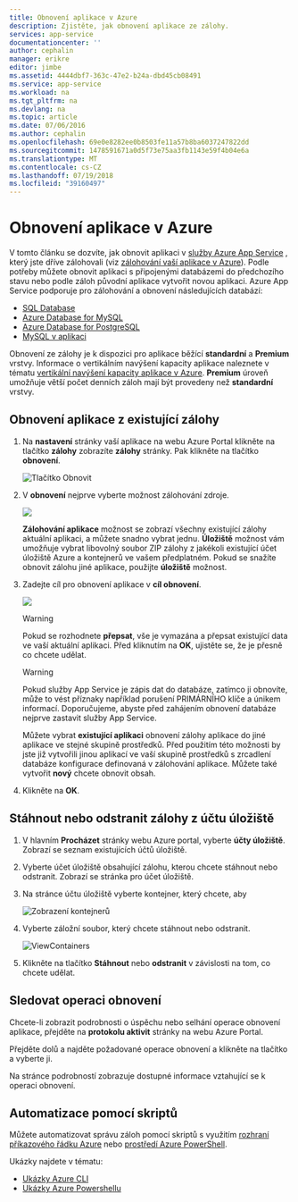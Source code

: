 ```yaml
---
title: Obnovení aplikace v Azure
description: Zjistěte, jak obnovení aplikace ze zálohy.
services: app-service
documentationcenter: ''
author: cephalin
manager: erikre
editor: jimbe
ms.assetid: 4444dbf7-363c-47e2-b24a-dbd45cb08491
ms.service: app-service
ms.workload: na
ms.tgt_pltfrm: na
ms.devlang: na
ms.topic: article
ms.date: 07/06/2016
ms.author: cephalin
ms.openlocfilehash: 69e0e8282ee0b8503fe11a57b8ba6037247822dd
ms.sourcegitcommit: 1478591671a0d5f73e75aa3fb1143e59f4b04e6a
ms.translationtype: MT
ms.contentlocale: cs-CZ
ms.lasthandoff: 07/19/2018
ms.locfileid: "39160497"
---
```

# <a name="restore-an-app-in-azure"></a>Obnovení aplikace v Azure
V tomto článku se dozvíte, jak obnovit aplikaci v [služby Azure App Service](../app-service/app-service-web-overview.md) , který jste dříve zálohovali (viz [zálohování vaší aplikace v Azure](web-sites-backup.md)). Podle potřeby můžete obnovit aplikaci s připojenými databázemi do předchozího stavu nebo podle záloh původní aplikace vytvořit novou aplikaci. Azure App Service podporuje pro zálohování a obnovení následujících databází:
- [SQL Database](https://azure.microsoft.com/services/sql-database/)
- [Azure Database for MySQL](https://azure.microsoft.com/services/mysql)
- [Azure Database for PostgreSQL](https://azure.microsoft.com/services/postgresql)
- [MySQL v aplikaci](https://blogs.msdn.microsoft.com/appserviceteam/2017/03/06/announcing-general-availability-for-mysql-in-app)

Obnovení ze zálohy je k dispozici pro aplikace běžící **standardní** a **Premium** vrstvy. Informace o vertikálním navýšení kapacity aplikace naleznete v tématu [vertikální navýšení kapacity aplikace v Azure](web-sites-scale.md). **Premium** úroveň umožňuje větší počet denních záloh mají být provedeny než **standardní** vrstvy.

<a name="PreviousBackup"></a>

## <a name="restore-an-app-from-an-existing-backup"></a>Obnovení aplikace z existující zálohy
1. Na **nastavení** stránky vaší aplikace na webu Azure Portal klikněte na tlačítko **zálohy** zobrazíte **zálohy** stránky. Pak klikněte na tlačítko **obnovení**.
   
    ![Tlačítko Obnovit][ChooseRestoreNow]
2. V **obnovení** nejprve vyberte možnost zálohování zdroje.
   
    ![](./media/web-sites-restore/021ChooseSource1.png)
   
    **Zálohování aplikace** možnost se zobrazí všechny existující zálohy aktuální aplikaci, a můžete snadno vybrat jednu.
    **Úložiště** možnost vám umožňuje vybrat libovolný soubor ZIP zálohy z jakékoli existující účet úložiště Azure a kontejnerů ve vašem předplatném.
    Pokud se snažíte obnovit zálohu jiné aplikace, použijte **úložiště** možnost.
3. Zadejte cíl pro obnovení aplikace v **cíl obnovení**.
   
    ![](./media/web-sites-restore/022ChooseDestination1.png)
   
   > [!WARNING]
   > Pokud se rozhodnete **přepsat**, vše je vymazána a přepsat existující data ve vaší aktuální aplikaci. Před kliknutím na **OK**, ujistěte se, že je přesně co chcete udělat.
   > 
   > 
   
   > [!WARNING]
   > Pokud služby App Service je zápis dat do databáze, zatímco ji obnovíte, může to vést příznaky například porušení PRIMÁRNÍHO klíče a únikem informací. Doporučujeme, abyste před zahájením obnovení databáze nejprve zastavit služby App Service.
   > 
   > 
   
    Můžete vybrat **existující aplikaci** obnovení zálohy aplikace do jiné aplikace ve stejné skupině prostředků. Před použitím této možnosti by jste již vytvořili jinou aplikací ve vaší skupině prostředků s zrcadlení databáze konfigurace definovaná v zálohování aplikace. Můžete také vytvořit **nový** chcete obnovit obsah.

4. Klikněte na **OK**.

<a name="StorageAccount"></a>

## <a name="download-or-delete-a-backup-from-a-storage-account"></a>Stáhnout nebo odstranit zálohy z účtu úložiště
1. V hlavním **Procházet** stránky webu Azure portal, vyberte **účty úložiště**. Zobrazí se seznam existujících účtů úložiště.
2. Vyberte účet úložiště obsahující zálohu, kterou chcete stáhnout nebo odstranit. Zobrazí se stránka pro účet úložiště.
3. Na stránce účtu úložiště vyberte kontejner, který chcete, aby
   
    ![Zobrazení kontejnerů][ViewContainers]
4. Vyberte záložní soubor, který chcete stáhnout nebo odstranit.
   
    ![ViewContainers](./media/web-sites-restore/03ViewFiles.png)
5. Klikněte na tlačítko **Stáhnout** nebo **odstranit** v závislosti na tom, co chcete udělat.  

<a name="OperationLogs"></a>

## <a name="monitor-a-restore-operation"></a>Sledovat operaci obnovení
Chcete-li zobrazit podrobnosti o úspěchu nebo selhání operace obnovení aplikace, přejděte na **protokolu aktivit** stránky na webu Azure Portal.  
 

Přejděte dolů a najděte požadované operace obnovení a klikněte na tlačítko a vyberte ji.

Na stránce podrobností zobrazuje dostupné informace vztahující se k operaci obnovení.

## <a name="automate-with-scripts"></a>Automatizace pomocí skriptů

Můžete automatizovat správu záloh pomocí skriptů s využitím [rozhraní příkazového řádku Azure](/cli/azure/install-azure-cli) nebo [prostředí Azure PowerShell](/powershell/azure/overview).

Ukázky najdete v tématu:

- [Ukázky Azure CLI](app-service-cli-samples.md)
- [Ukázky Azure Powershellu](app-service-powershell-samples.md)

<!-- ## Next Steps
You can backup and restore App Service apps using REST API. -->


<!-- IMAGES -->
[ChooseRestoreNow]: ./media/web-sites-restore/02ChooseRestoreNow1.png
[ViewContainers]: ./media/web-sites-restore/03ViewContainers.png
